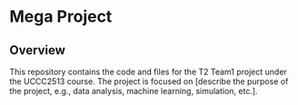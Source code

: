 # Mega Project
## Overview
This repository contains the code and files for the T2 Team1 project under the UCCC2513 course. The project is focused on [describe the purpose of the project, e.g., data analysis, machine learning, simulation, etc.].
